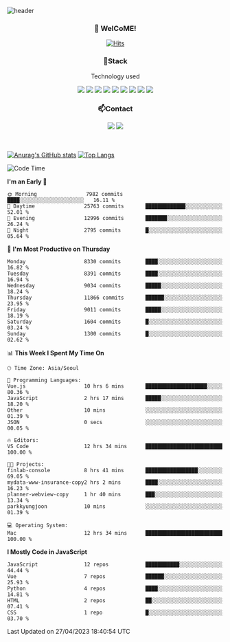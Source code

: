 ![header](https://capsule-render.vercel.app/api?type=waving&color=gradient&height=200&text=Kyungjoon&fontAlign=70&fontAlignY=40&animation=twinkling)

<h3 align="center">👋 WelCoME!</h3>

<div align=center>
  
[![Hits](https://hits.seeyoufarm.com/api/count/incr/badge.svg?url=https%3A%2F%2Fgithub.com%2Fuvula6921&count_bg=%2322BAC9&title_bg=%23827F7F&icon=iconify.svg&icon_color=%2325A27F&title=visits&edge_flat=false)](https://hits.seeyoufarm.com)
  
</div>
<h3 align="center">📌Stack</h3>
<p align="center">Technology used</p>
<div align="center"><img src="https://img.shields.io/badge/HTML5-E34F26?style=flat-square&logo=HTML5&logoColor=white"></img> <img src="https://img.shields.io/badge/CSS3-0A84FF?style=flat-square&logo=CSS3&logoColor=white"></img> <img src="https://img.shields.io/badge/JavaScript-FFCD11?style=flat-square&logo=JavaScript&logoColor=white"></img> <img src="https://img.shields.io/badge/React-00BCF6?style=flat-square&logo=React&logoColor=white"></img> <img src="https://img.shields.io/badge/jQuery-3655FF?style=flat-square&logo=jQuery&logoColor=white"></img> <img src="https://img.shields.io/badge/Ruby-E0115F?style=flat-square&logo=Ruby&logoColor=white"></img> <img src="https://img.shields.io/badge/Python-4B8BBE?style=flat-square&logo=Python&logoColor=white"></img> <img src="https://img.shields.io/badge/Vue-4FC08D?style=flat-square&logo=Vue.js&logoColor=white"></img> <img src="https://img.shields.io/badge/Nuxt-00DC82?style=flat-square&logo=Nuxt.js&logoColor=white"></img></div>

<h3 align="center">📫Contact</h3>
<div align="center"><a href="https://velog.io/@uvula6921/"><img src="https://img.shields.io/badge/Blog-20c997?style=flat-square&logo=V&logoColor=white"/></a> <a href="pkj6921@gmail.com"><img src="https://img.shields.io/badge/Gmail-EA4335?style=flat-square&logo=Gmail&logoColor=white"/></a></div>
<br>
<br>

[![Anurag's GitHub stats](https://github-readme-stats.vercel.app/api?username=uvula6921&hide=stars,issues&show_icons=true&count_private=true&theme=tokyonight)](https://github.com/anuraghazra/github-readme-stats)
[![Top Langs](https://github-readme-stats.vercel.app/api/top-langs/?username=uvula6921&hide=css,jupyter%20notebook,html&exclude_repo=uvula6921,uvula6921.github.io&layout=compact&langs_count=8)](https://github.com/anuraghazra/github-readme-stats)

<!--START_SECTION:waka-->
![Code Time](http://img.shields.io/badge/Code%20Time-1%2C550%20hrs%205%20mins-blue)

**I'm an Early 🐤** 

```text
🌞 Morning                7982 commits        ████░░░░░░░░░░░░░░░░░░░░░   16.11 % 
🌆 Daytime                25763 commits       █████████████░░░░░░░░░░░░   52.01 % 
🌃 Evening                12996 commits       ███████░░░░░░░░░░░░░░░░░░   26.24 % 
🌙 Night                  2795 commits        █░░░░░░░░░░░░░░░░░░░░░░░░   05.64 % 
```
📅 **I'm Most Productive on Thursday** 

```text
Monday                   8330 commits        ████░░░░░░░░░░░░░░░░░░░░░   16.82 % 
Tuesday                  8391 commits        ████░░░░░░░░░░░░░░░░░░░░░   16.94 % 
Wednesday                9034 commits        █████░░░░░░░░░░░░░░░░░░░░   18.24 % 
Thursday                 11866 commits       ██████░░░░░░░░░░░░░░░░░░░   23.95 % 
Friday                   9011 commits        █████░░░░░░░░░░░░░░░░░░░░   18.19 % 
Saturday                 1604 commits        █░░░░░░░░░░░░░░░░░░░░░░░░   03.24 % 
Sunday                   1300 commits        █░░░░░░░░░░░░░░░░░░░░░░░░   02.62 % 
```


📊 **This Week I Spent My Time On** 

```text
🕑︎ Time Zone: Asia/Seoul

💬 Programming Languages: 
Vue.js                   10 hrs 6 mins       ████████████████████░░░░░   80.36 % 
JavaScript               2 hrs 17 mins       █████░░░░░░░░░░░░░░░░░░░░   18.20 % 
Other                    10 mins             ░░░░░░░░░░░░░░░░░░░░░░░░░   01.39 % 
JSON                     0 secs              ░░░░░░░░░░░░░░░░░░░░░░░░░   00.05 % 

🔥 Editors: 
VS Code                  12 hrs 34 mins      █████████████████████████   100.00 % 

🐱‍💻 Projects: 
finlab-console           8 hrs 41 mins       █████████████████░░░░░░░░   69.05 % 
mydata-www-insurance-copy2 hrs 2 mins        ████░░░░░░░░░░░░░░░░░░░░░   16.23 % 
planner-webview-copy     1 hr 40 mins        ███░░░░░░░░░░░░░░░░░░░░░░   13.34 % 
parkkyungjoon            10 mins             ░░░░░░░░░░░░░░░░░░░░░░░░░   01.39 % 

💻 Operating System: 
Mac                      12 hrs 34 mins      █████████████████████████   100.00 % 
```

**I Mostly Code in JavaScript** 

```text
JavaScript               12 repos            ███████████░░░░░░░░░░░░░░   44.44 % 
Vue                      7 repos             ██████░░░░░░░░░░░░░░░░░░░   25.93 % 
Python                   4 repos             ████░░░░░░░░░░░░░░░░░░░░░   14.81 % 
HTML                     2 repos             ██░░░░░░░░░░░░░░░░░░░░░░░   07.41 % 
CSS                      1 repo              █░░░░░░░░░░░░░░░░░░░░░░░░   03.70 % 
```




 Last Updated on 27/04/2023 18:40:54 UTC
<!--END_SECTION:waka-->
